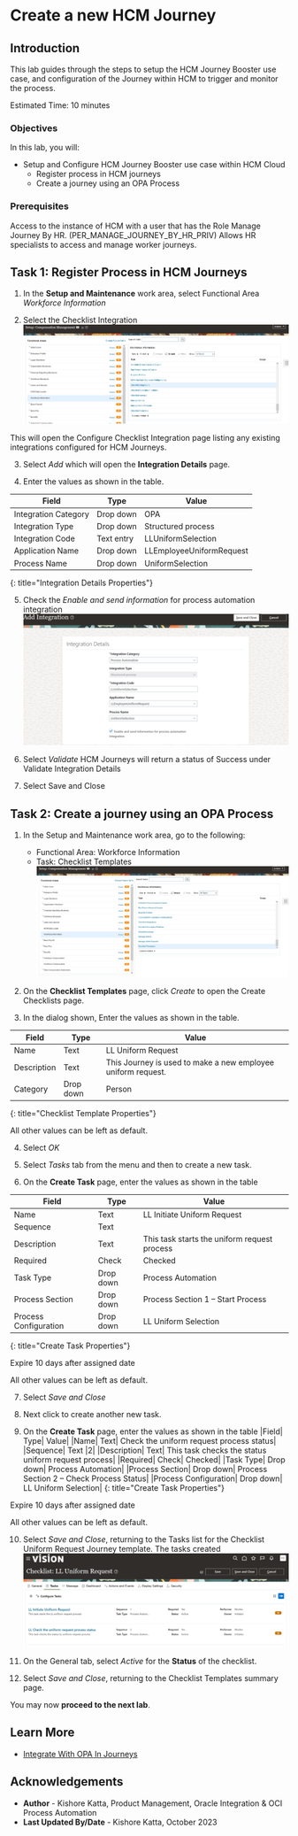# Create a new HCM Journey

## Introduction

This lab guides through the steps to  setup the HCM Journey Booster use case, and configuration of the Journey within HCM to trigger and monitor the process.

Estimated Time: 10 minutes

### Objectives

In this lab, you will:
* Setup and Configure HCM Journey Booster use case within HCM Cloud
  - Register process in HCM journeys
  - Create a journey using an OPA Process

### Prerequisites

Access to the instance of HCM with a user that has the Role Manage Journey By HR. (PER_MANAGE_JOURNEY_BY_HR_PRIV) Allows HR specialists to access and manage worker journeys.

## Task 1: Register Process in HCM Journeys

1.	In the **Setup and Maintenance** work area, select Functional Area *Workforce Information*

2.	Select the Checklist Integration
![Select Checklist Integrations Task](images/check-listIntegrations-selection.png)

This will open the Configure Checklist Integration page listing any existing integrations configured for HCM Journeys.

3.  Select *Add* which will open the **Integration Details** page.

4.  Enter the values as shown in the table.

|Field|	Type |	Value |
|--|	-- |	-- |
|Integration Category|	Drop down	|OPA|
|Integration Type|	Drop down |	Structured process|
|Integration Code	|Text entry|	LLUniformSelection|
|Application Name	|Drop down|	LLEmployeeUniformRequest|
|Process Name|	Drop down|	UniformSelection|
{: title="Integration Details Properties"}

5.  Check the *Enable and send information* for process automation integration
![Configure Integration](images/configure-integration.png)

6.  Select *Validate*
HCM Journeys will return a status of Success under Validate Integration Details

7.  Select Save and Close

## Task 2: Create a journey using an OPA Process

1.  In the Setup and Maintenance work area, go to the following:
    * Functional Area: Workforce Information
    * Task: Checklist Templates
![Checklist Template](images/checklist-template.png)

2.  On the **Checklist Templates** page, click *Create* to open the Create Checklists page.

3.  In the dialog shown, Enter the values as shown in the table.

|Field|	Type	|Value|
|--|	--	|--|
|Name|	Text|	LL Uniform Request|
|Description	|Text|	This Journey is used to make a new employee uniform request.|
|Category|	Drop down	|Person|
{: title="Checklist Template Properties"}

All other values can be left as default.

4.  Select *OK*

5.  Select *Tasks* tab from the menu and then to create a new task.

6.  On the **Create Task** page, enter the values as shown in the table

|Field|	Type|	Value|
|--|	--|	-- |
|Name|	Text	| LL Initiate Uniform Request|
|Sequence|	Text|	|1|
|Description|	Text|	This task starts the uniform request process|
|Required|	Check	|Checked|
|Task Type|	Drop down|	Process Automation|
|Process Section|	Drop down|	Process Section 1 – Start Process|
|Process Configuration|	Drop down|	LL Uniform Selection|
{: title="Create Task Properties"}

Expire 10 days after assigned date

All other values can be left as default.

7.  Select *Save and Close*

8.  Next click to create another new task.

9.  On the **Create Task** page, enter the values as shown in the table
|Field|	Type|	Value|
|Name|	Text|	Check the uniform request process status|
|Sequence|	Text	|2|
|Description|	Text|	This task checks the status uniform request process|
|Required|	Check|	Checked|
|Task Type|	Drop down|	Process Automation|
|Process Section|	Drop down|	Process Section 2 – Check Process Status|
|Process Configuration|	Drop down|	LL Uniform Selection|
{: title="Create Task Properties"}

Expire 10 days after assigned date

All other values can be left as default.

10. Select *Save and Close*, returning to the Tasks list for the Checklist Uniform Request Journey template.
The tasks created
![Tasks Created](images/tasks-created.png)

11. On the General tab, select *Active* for the **Status** of the checklist.

12. Select *Save and Close*, returning to the Checklist Templates summary page.

You may now **proceed to the next lab**.

## Learn More

* [Integrate With OPA In Journeys](https://docs.oracle.com/en/cloud/saas/human-resources/23d/faijh/integrate-with-oracle-process-automation-in-journeys.html#u30010752)

## Acknowledgements
* **Author** - Kishore Katta, Product Management, Oracle Integration & OCI Process Automation
* **Last Updated By/Date** - Kishore Katta, October 2023
